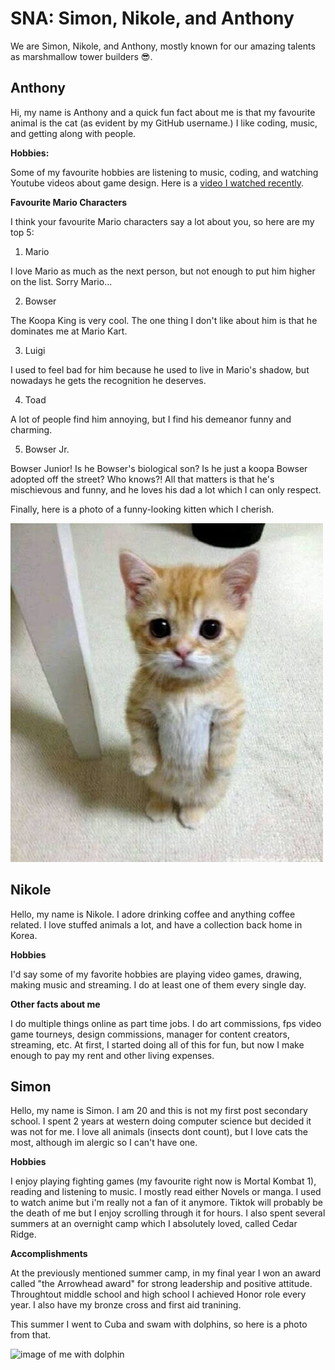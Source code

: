 # SNA: Simon, Nikole, and Anthony

We are Simon, Nikole, and Anthony, mostly known for our amazing talents as marshmallow tower builders 😎.

## Anthony

Hi, my name is Anthony and a quick fun fact about me is that my favourite animal is the cat (as evident by my GitHub username.) I like coding, music, and getting along with people.

**Hobbies:**

Some of my favourite hobbies are listening to music, coding, and watching Youtube videos about game design. Here is a [video I watched recently](https://www.youtube.com/watch?v=HaOfb8FRfmE).

**Favourite Mario Characters**

I think your favourite Mario characters say a lot about you, so here are my top 5:

1. Mario

I love Mario as much as the next person, but not enough to put him higher on the list. Sorry Mario...

2. Bowser

The Koopa King is very cool. The one thing I don't like about him is that he dominates me at Mario Kart.

3. Luigi

I used to feel bad for him because he used to live in Mario's shadow, but nowadays he gets the recognition he deserves.

4. Toad

A lot of people find him annoying, but I find his demeanor funny and charming.

5. Bowser Jr.

Bowser Junior! Is he Bowser's biological son? Is he just a koopa Bowser adopted off the street? Who knows?! All that matters is that he's mischievous and funny, and he loves his dad a lot which I can only respect.

Finally, here is a photo of a funny-looking kitten which I cherish.

![Image of a Funny Kitten](images/funny_cat.jpg)

## Nikole

Hello, my name is Nikole. I adore drinking coffee and anything coffee related. I love stuffed animals a lot, and have a collection back home in Korea.

**Hobbies**

I'd say some of my favorite hobbies are playing video games, drawing, making music and streaming. I do at least one of them every single day.

**Other facts about me**

I do multiple things online as part time jobs. I do art commissions, fps video game tourneys, design commissions, manager for content creators, streaming, etc. At first, I started doing all of this for fun, but now I make enough to pay my rent and other living expenses.

## Simon

Hello, my name is Simon. I am 20 and this is not my first post secondary school. I spent 2 years at western doing computer science but decided it was not for me. I love all animals (insects dont count), but I love cats the most, although im alergic so I can't have one. 

**Hobbies**

I enjoy playing fighting games (my favourite right now is Mortal Kombat 1), reading and listening to music. I mostly read either Novels or manga. I used to watch anime but i'm really not a fan of it anymore. Tiktok will probably be the death of me but I enjoy scrolling through it for hours. I also spent several summers at an overnight camp which I absolutely loved, called Cedar Ridge.

**Accomplishments**

At the previously mentioned summer camp, in my final year I won an award called "the Arrowhead award" for strong leadership and positive attitude. Throughtout middle school and high school I achieved Honor role every year. I also have my bronze cross and first aid tranining. 

This summer I went to Cuba and swam with dolphins, so here is a photo from that.

![image of me with dolphin](images/swim.JPG)
